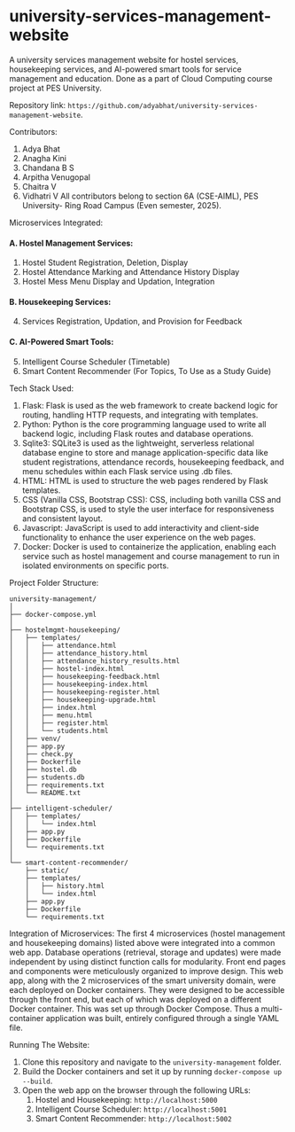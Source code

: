 # university-services-management-website
A university services management website for hostel services, housekeeping services, and AI-powered smart tools for service management and education. Done as a part of Cloud Computing course project at PES University.

Repository link: `https://github.com/adyabhat/university-services-management-website`.

Contributors:
1. Adya Bhat
2. Anagha Kini
3. Chandana B S
4. Arpitha Venugopal
5. Chaitra V
6. Vidhatri V
All contributors belong to section 6A (CSE-AIML), PES University- Ring Road Campus (Even semester, 2025).

Microservices Integrated:
#### A. Hostel Management Services:
1. Hostel Student Registration, Deletion, Display
2. Hostel Attendance Marking and Attendance History Display
3. Hostel Mess Menu Display and Updation, Integration
#### B. Housekeeping Services:
4. Services Registration, Updation, and Provision for Feedback
#### C. AI-Powered Smart Tools:
5. Intelligent Course Scheduler (Timetable)
6. Smart Content Recommender (For Topics, To Use as a Study Guide)

Tech Stack Used:
1. Flask: Flask is used as the web framework to create backend logic for routing, handling HTTP requests, and integrating with templates.
2. Python: Python is the core programming language used to write all backend logic, including Flask routes and database operations.
3. Sqlite3: SQLite3 is used as the lightweight, serverless relational database engine to store and manage application-specific data like student registrations, attendance records, housekeeping feedback, and menu schedules within each Flask service using .db files.
4. HTML: HTML is used to structure the web pages rendered by Flask templates. 
5. CSS (Vanilla CSS, Bootstrap CSS): CSS, including both vanilla CSS and Bootstrap CSS, is used to style the user interface for responsiveness and consistent layout. 
6. Javascript: JavaScript is used to add interactivity and client-side functionality to enhance the user experience on the web pages. 
7. Docker: Docker is used to containerize the application, enabling each service such as hostel management and course management to run in isolated environments on specific ports.

Project Folder Structure:
```
university-management/
│
├── docker-compose.yml
│
├── hostelmgmt-housekeeping/
│   ├── templates/
│   │   ├── attendance.html
│   │   ├── attendance_history.html
│   │   ├── attendance_history_results.html
│   │   ├── hostel-index.html
│   │   ├── housekeeping-feedback.html
│   │   ├── housekeeping-index.html
│   │   ├── housekeeping-register.html
│   │   ├── housekeeping-upgrade.html
│   │   ├── index.html
│   │   ├── menu.html
│   │   ├── register.html
│   │   └── students.html
│   ├── venv/
│   ├── app.py
│   ├── check.py
│   ├── Dockerfile
│   ├── hostel.db
│   ├── students.db
│   ├── requirements.txt
│   └── README.txt
│
├── intelligent-scheduler/
│   ├── templates/
│   │   └── index.html
│   ├── app.py
│   ├── Dockerfile
│   └── requirements.txt
│
└── smart-content-recommender/
    ├── static/
    ├── templates/
    │   ├── history.html
    │   └── index.html
    ├── app.py
    ├── Dockerfile
    └── requirements.txt
```

Integration of Microservices:
The first 4 microservices (hostel management and housekeeping domains) listed above were integrated into a common web app. Database operations (retrieval, storage and updates) were made independent by using distinct function calls for modularity. Front end pages and components were meticulously organized to improve design. This web app, along with the 2 microservices of the smart university domain, were each deployed on Docker containers. They were designed to be accessible through the front end, but each of which was deployed on a different Docker container. This was set up through Docker Compose. Thus a multi-container application was built, entirely configured through a single YAML file.

Running The Website:
1. Clone this repository and navigate to the `university-management` folder.
2. Build the Docker containers and set it up by running `docker-compose up --build`.
3. Open the web app on the browser through the following URLs:
   1. Hostel and Housekeeping: `http://localhost:5000`
   2. Intelligent Course Scheduler: `http://localhost:5001`
   3. Smart Content Recommender: `http://localhost:5002`
